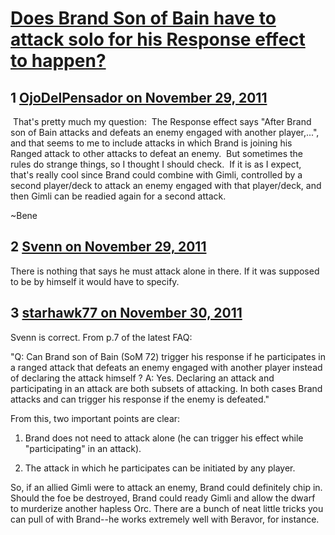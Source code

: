 # [Does Brand Son of Bain have to attack solo for his Response effect to happen?](https://community.fantasyflightgames.com/topic/56942-does-brand-son-of-bain-have-to-attack-solo-for-his-response-effect-to-happen/)

## 1 [OjoDelPensador on November 29, 2011](https://community.fantasyflightgames.com/topic/56942-does-brand-son-of-bain-have-to-attack-solo-for-his-response-effect-to-happen/?do=findComment&comment=561759)

 That's pretty much my question:  The Response effect says "After Brand son of Bain attacks and defeats an enemy engaged with another player,...", and that seems to me to include attacks in which Brand is joining his Ranged attack to other attacks to defeat an enemy.  But sometimes the rules do strange things, so I thought I should check.  If it is as I expect, that's really cool since Brand could combine with Gimli, controlled by a second player/deck to attack an enemy engaged with that player/deck, and then Gimli can be readied again for a second attack.

~Bene

## 2 [Svenn on November 29, 2011](https://community.fantasyflightgames.com/topic/56942-does-brand-son-of-bain-have-to-attack-solo-for-his-response-effect-to-happen/?do=findComment&comment=561778)

There is nothing that says he must attack alone in there. If it was supposed to be by himself it would have to specify.

## 3 [starhawk77 on November 30, 2011](https://community.fantasyflightgames.com/topic/56942-does-brand-son-of-bain-have-to-attack-solo-for-his-response-effect-to-happen/?do=findComment&comment=561940)

Svenn is correct. From p.7 of the latest FAQ:

"Q: Can Brand son of Bain (SoM 72) trigger his response if he participates in a ranged attack that defeats an enemy engaged with another player instead of declaring the attack himself ?
A: Yes. Declaring an attack and participating in an attack are both subsets of attacking. In both cases Brand attacks and can trigger his response if the enemy is defeated."

From this, two important points are clear:

1. Brand does not need to attack alone (he can trigger his effect while "participating" in an attack).

2. The attack in which he participates can be initiated by any player.

So, if an allied Gimli were to attack an enemy, Brand could definitely chip in. Should the foe be destroyed, Brand could ready Gimli and allow the dwarf to murderize another hapless Orc. There are a bunch of neat little tricks you can pull of with Brand--he works extremely well with Beravor, for instance.
 

 

